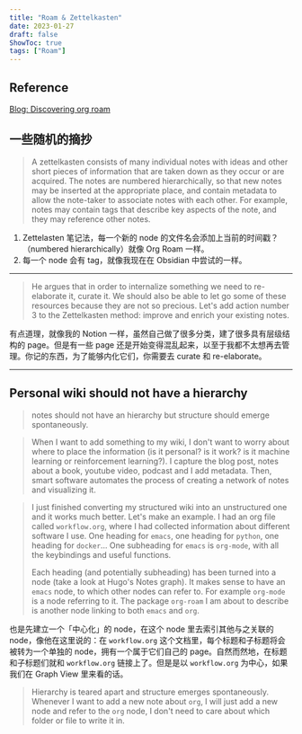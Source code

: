 ```yaml
---
title: "Roam & Zettelkasten"
date: 2023-01-27
draft: false
ShowToc: true
tags: ["Roam"]
---
```


## Reference

[Blog: Discovering org roam](https://www.lucacambiaghi.com/posts/discovering-org-roam.html)

## 一些随机的摘抄

> A zettelkasten consists of many individual notes with ideas and other short pieces of information that are taken down as they occur or are acquired. The notes are numbered hierarchically, so that new notes may be inserted at the appropriate place, and contain metadata to allow the note-taker to associate notes with each other. For example, notes may contain tags that describe key aspects of the note, and they may reference other notes.

1. Zettelasten 笔记法，每一个新的 node 的文件名会添加上当前的时间戳？（numbered hierarchically）就像 Org Roam 一样。
2. 每一个 node 会有 tag，就像我现在在 Obsidian 中尝试的一样。

---

> He argues that in order to internalize something we need to re-elaborate it, curate it. We should also be able to let go some of these resources because they are not so precious. Let's add action number 3 to the Zettelkasten method: improve and enrich your existing notes.

有点道理，就像我的 Notion 一样，虽然自己做了很多分类，建了很多具有层级结构的 page。但是有一些 page 还是开始变得混乱起来，以至于我都不太想再去管理。你记的东西，为了能够内化它们，你需要去 curate 和 re-elaborate。

---

## Personal wiki should not have a hierarchy

> notes should not have an hierarchy but structure should emerge spontaneously.

> When I want to add something to my wiki, I don't want to worry about where to place the information (is it personal? is it work? is it machine learning or reinforcement learning?). I capture the blog post, notes about a book, youtube video, podcast and I add metadata. Then, smart software automates the process of creating a network of notes and visualizing it.

> I just finished converting my structured wiki into an unstructured one and it works much better. Let's make an example. I had an org file called `workflow.org`, where I had collected information about different software I use. One heading for `emacs`, one heading for `python`, one heading for `docker`… One subheading for `emacs` is `org-mode`, with all the keybindings and useful functions.
> 
> Each heading (and potentially subheading) has been turned into a node (take a look at Hugo's Notes graph). It makes sense to have an `emacs` node, to which other nodes can refer to. For example `org-mode` is a node referring to it. The package `org-roam` I am about to describe is another node linking to both `emacs` and `org`.

也是先建立一个「中心化」的 node，在这个 node 里去索引其他与之关联的 node，像他在这里说的：在 `workflow.org` 这个文档里，每个标题和子标题将会被转为一个单独的 node，拥有一个属于它们自己的 page。自然而然地，在标题和子标题们就和 `workflow.org` 链接上了。但是是以 `workflow.org` 为中心，如果我们在 Graph View 里来看的话。

> Hierarchy is teared apart and structure emerges spontaneously. Whenever I want to add a new note about `org`, I will just add a new node and refer to the `org` node, I don't need to care about which folder or file to write it in.
